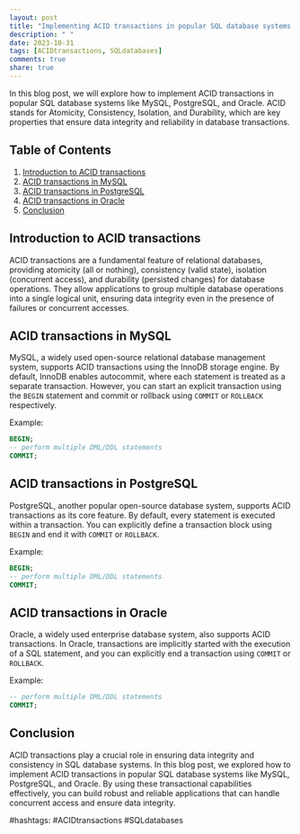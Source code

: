 ```yaml
---
layout: post
title: "Implementing ACID transactions in popular SQL database systems like MySQL, PostgreSQL, and Oracle"
description: " "
date: 2023-10-31
tags: [ACIDtransactions, SQLdatabases]
comments: true
share: true
---
```


In this blog post, we will explore how to implement ACID transactions in popular SQL database systems like MySQL, PostgreSQL, and Oracle. ACID stands for Atomicity, Consistency, Isolation, and Durability, which are key properties that ensure data integrity and reliability in database transactions.

## Table of Contents
1. [Introduction to ACID transactions](#introduction)
2. [ACID transactions in MySQL](#mysql)
3. [ACID transactions in PostgreSQL](#postgresql)
4. [ACID transactions in Oracle](#oracle)
5. [Conclusion](#conclusion)

## Introduction to ACID transactions <a name="introduction"></a>
ACID transactions are a fundamental feature of relational databases, providing atomicity (all or nothing), consistency (valid state), isolation (concurrent access), and durability (persisted changes) for database operations. They allow applications to group multiple database operations into a single logical unit, ensuring data integrity even in the presence of failures or concurrent accesses.

## ACID transactions in MySQL <a name="mysql"></a>
MySQL, a widely used open-source relational database management system, supports ACID transactions using the InnoDB storage engine. By default, InnoDB enables autocommit, where each statement is treated as a separate transaction. However, you can start an explicit transaction using the `BEGIN` statement and commit or rollback using `COMMIT` or `ROLLBACK` respectively.

Example:

```sql
BEGIN;
-- perform multiple DML/DDL statements
COMMIT;
```

## ACID transactions in PostgreSQL <a name="postgresql"></a>
PostgreSQL, another popular open-source database system, supports ACID transactions as its core feature. By default, every statement is executed within a transaction. You can explicitly define a transaction block using `BEGIN` and end it with `COMMIT` or `ROLLBACK`.

Example:

```sql
BEGIN;
-- perform multiple DML/DDL statements
COMMIT;
```

## ACID transactions in Oracle <a name="oracle"></a>
Oracle, a widely used enterprise database system, also supports ACID transactions. In Oracle, transactions are implicitly started with the execution of a SQL statement, and you can explicitly end a transaction using `COMMIT` or `ROLLBACK`.

Example:

```sql
-- perform multiple DML/DDL statements
COMMIT;
```

## Conclusion <a name="conclusion"></a>
ACID transactions play a crucial role in ensuring data integrity and consistency in SQL database systems. In this blog post, we explored how to implement ACID transactions in popular SQL database systems like MySQL, PostgreSQL, and Oracle. By using these transactional capabilities effectively, you can build robust and reliable applications that can handle concurrent access and ensure data integrity.

#hashtags: #ACIDtransactions #SQLdatabases